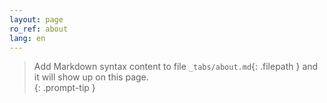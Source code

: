 ```yaml
---
layout: page
ro_ref: about
lang: en
---
```

> Add Markdown syntax content to file `_tabs/about.md`{: .filepath } and it will show up on this page.  
{: .prompt-tip }
